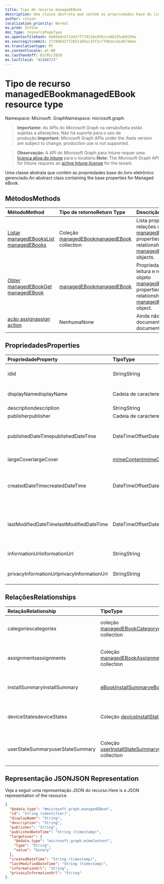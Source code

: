 ```yaml
---
title: Tipo de recurso managedEBook
description: Uma classe abstrata que contém as propriedades base do livro eletrônico gerenciado.
author: rolyon
localization_priority: Normal
ms.prod: Intune
doc_type: resourcePageType
ms.openlocfilehash: 040da9c471d42ff77423dc035cce8b255ab9299a
ms.sourcegitcommit: 272996d2772b51105ec25f1cf7482ecda3b74ebe
ms.translationtype: MT
ms.contentlocale: pt-BR
ms.lasthandoff: 03/05/2020
ms.locfileid: "42488723"
---
```

# <a name="managedebook-resource-type"></a><span data-ttu-id="c9293-103">Tipo de recurso managedEBook</span><span class="sxs-lookup"><span data-stu-id="c9293-103">managedEBook resource type</span></span>

<span data-ttu-id="c9293-104">Namespace: Microsoft. Graph</span><span class="sxs-lookup"><span data-stu-id="c9293-104">Namespace: microsoft.graph</span></span>

> <span data-ttu-id="c9293-105">**Importante:** As APIs do Microsoft Graph na versão/beta estão sujeitas a alterações; Não há suporte para o uso de produção.</span><span class="sxs-lookup"><span data-stu-id="c9293-105">**Important:** Microsoft Graph APIs under the /beta version are subject to change; production use is not supported.</span></span>

> <span data-ttu-id="c9293-106">**Observação:** A API do Microsoft Graph para Intune requer uma [licença ativa do Intune](https://go.microsoft.com/fwlink/?linkid=839381) para o locatário.</span><span class="sxs-lookup"><span data-stu-id="c9293-106">**Note:** The Microsoft Graph API for Intune requires an [active Intune license](https://go.microsoft.com/fwlink/?linkid=839381) for the tenant.</span></span>

<span data-ttu-id="c9293-107">Uma classe abstrata que contém as propriedades base do livro eletrônico gerenciado.</span><span class="sxs-lookup"><span data-stu-id="c9293-107">An abstract class containing the base properties for Managed eBook.</span></span>

## <a name="methods"></a><span data-ttu-id="c9293-108">Métodos</span><span class="sxs-lookup"><span data-stu-id="c9293-108">Methods</span></span>
|<span data-ttu-id="c9293-109">Método</span><span class="sxs-lookup"><span data-stu-id="c9293-109">Method</span></span>|<span data-ttu-id="c9293-110">Tipo de retorno</span><span class="sxs-lookup"><span data-stu-id="c9293-110">Return Type</span></span>|<span data-ttu-id="c9293-111">Descrição</span><span class="sxs-lookup"><span data-stu-id="c9293-111">Description</span></span>|
|:---|:---|:---|
|[<span data-ttu-id="c9293-112">Listar managedEBooks</span><span class="sxs-lookup"><span data-stu-id="c9293-112">List managedEBooks</span></span>](../api/intune-books-managedebook-list.md)|<span data-ttu-id="c9293-113">Coleção [managedEBook](../resources/intune-books-managedebook.md)</span><span class="sxs-lookup"><span data-stu-id="c9293-113">[managedEBook](../resources/intune-books-managedebook.md) collection</span></span>|<span data-ttu-id="c9293-114">Lista propriedades e relações dos objetos [managedEBook](../resources/intune-books-managedebook.md).</span><span class="sxs-lookup"><span data-stu-id="c9293-114">List properties and relationships of the [managedEBook](../resources/intune-books-managedebook.md) objects.</span></span>|
|[<span data-ttu-id="c9293-115">Obter managedEBook</span><span class="sxs-lookup"><span data-stu-id="c9293-115">Get managedEBook</span></span>](../api/intune-books-managedebook-get.md)|[<span data-ttu-id="c9293-116">managedEBook</span><span class="sxs-lookup"><span data-stu-id="c9293-116">managedEBook</span></span>](../resources/intune-books-managedebook.md)|<span data-ttu-id="c9293-117">Propriedades de leitura e relações do objeto [managedEBook](../resources/intune-books-managedebook.md).</span><span class="sxs-lookup"><span data-stu-id="c9293-117">Read properties and relationships of the [managedEBook](../resources/intune-books-managedebook.md) object.</span></span>|
|[<span data-ttu-id="c9293-118">ação assign</span><span class="sxs-lookup"><span data-stu-id="c9293-118">assign action</span></span>](../api/intune-books-managedebook-assign.md)|<span data-ttu-id="c9293-119">Nenhuma</span><span class="sxs-lookup"><span data-stu-id="c9293-119">None</span></span>|<span data-ttu-id="c9293-120">Ainda não documentado</span><span class="sxs-lookup"><span data-stu-id="c9293-120">Not yet documented</span></span>|

## <a name="properties"></a><span data-ttu-id="c9293-121">Propriedades</span><span class="sxs-lookup"><span data-stu-id="c9293-121">Properties</span></span>
|<span data-ttu-id="c9293-122">Propriedade</span><span class="sxs-lookup"><span data-stu-id="c9293-122">Property</span></span>|<span data-ttu-id="c9293-123">Tipo</span><span class="sxs-lookup"><span data-stu-id="c9293-123">Type</span></span>|<span data-ttu-id="c9293-124">Descrição</span><span class="sxs-lookup"><span data-stu-id="c9293-124">Description</span></span>|
|:---|:---|:---|
|<span data-ttu-id="c9293-125">id</span><span class="sxs-lookup"><span data-stu-id="c9293-125">id</span></span>|<span data-ttu-id="c9293-126">String</span><span class="sxs-lookup"><span data-stu-id="c9293-126">String</span></span>|<span data-ttu-id="c9293-127">Chave da entidade.</span><span class="sxs-lookup"><span data-stu-id="c9293-127">Key of the entity.</span></span>|
|<span data-ttu-id="c9293-128">displayName</span><span class="sxs-lookup"><span data-stu-id="c9293-128">displayName</span></span>|<span data-ttu-id="c9293-129">Cadeia de caracteres</span><span class="sxs-lookup"><span data-stu-id="c9293-129">String</span></span>|<span data-ttu-id="c9293-130">Nome do livro eletrônico.</span><span class="sxs-lookup"><span data-stu-id="c9293-130">Name of the eBook.</span></span>|
|<span data-ttu-id="c9293-131">description</span><span class="sxs-lookup"><span data-stu-id="c9293-131">description</span></span>|<span data-ttu-id="c9293-132">String</span><span class="sxs-lookup"><span data-stu-id="c9293-132">String</span></span>|<span data-ttu-id="c9293-133">Descrição.</span><span class="sxs-lookup"><span data-stu-id="c9293-133">Description.</span></span>|
|<span data-ttu-id="c9293-134">publisher</span><span class="sxs-lookup"><span data-stu-id="c9293-134">publisher</span></span>|<span data-ttu-id="c9293-135">Cadeia de caracteres</span><span class="sxs-lookup"><span data-stu-id="c9293-135">String</span></span>|<span data-ttu-id="c9293-136">Publicador.</span><span class="sxs-lookup"><span data-stu-id="c9293-136">Publisher.</span></span>|
|<span data-ttu-id="c9293-137">publishedDateTime</span><span class="sxs-lookup"><span data-stu-id="c9293-137">publishedDateTime</span></span>|<span data-ttu-id="c9293-138">DateTimeOffset</span><span class="sxs-lookup"><span data-stu-id="c9293-138">DateTimeOffset</span></span>|<span data-ttu-id="c9293-139">A data e hora em que o livro eletrônico foi publicado.</span><span class="sxs-lookup"><span data-stu-id="c9293-139">The date and time when the eBook was published.</span></span>|
|<span data-ttu-id="c9293-140">largeCover</span><span class="sxs-lookup"><span data-stu-id="c9293-140">largeCover</span></span>|[<span data-ttu-id="c9293-141">mimeContent</span><span class="sxs-lookup"><span data-stu-id="c9293-141">mimeContent</span></span>](../resources/intune-shared-mimecontent.md)|<span data-ttu-id="c9293-142">Capa do livro.</span><span class="sxs-lookup"><span data-stu-id="c9293-142">Book cover.</span></span>|
|<span data-ttu-id="c9293-143">createdDateTime</span><span class="sxs-lookup"><span data-stu-id="c9293-143">createdDateTime</span></span>|<span data-ttu-id="c9293-144">DateTimeOffset</span><span class="sxs-lookup"><span data-stu-id="c9293-144">DateTimeOffset</span></span>|<span data-ttu-id="c9293-145">A data e hora em que o livro eletrônico foi modificado pela última vez.</span><span class="sxs-lookup"><span data-stu-id="c9293-145">The date and time when the eBook file was created.</span></span>|
|<span data-ttu-id="c9293-146">lastModifiedDateTime</span><span class="sxs-lookup"><span data-stu-id="c9293-146">lastModifiedDateTime</span></span>|<span data-ttu-id="c9293-147">DateTimeOffset</span><span class="sxs-lookup"><span data-stu-id="c9293-147">DateTimeOffset</span></span>|<span data-ttu-id="c9293-148">A data e hora da última modificação do livro eletrônico.</span><span class="sxs-lookup"><span data-stu-id="c9293-148">The date and time when the eBook was last modified.</span></span>|
|<span data-ttu-id="c9293-149">informationUrl</span><span class="sxs-lookup"><span data-stu-id="c9293-149">informationUrl</span></span>|<span data-ttu-id="c9293-150">String</span><span class="sxs-lookup"><span data-stu-id="c9293-150">String</span></span>|<span data-ttu-id="c9293-151">A URL de informações adicionais.</span><span class="sxs-lookup"><span data-stu-id="c9293-151">The more information Url.</span></span>|
|<span data-ttu-id="c9293-152">privacyInformationUrl</span><span class="sxs-lookup"><span data-stu-id="c9293-152">privacyInformationUrl</span></span>|<span data-ttu-id="c9293-153">String</span><span class="sxs-lookup"><span data-stu-id="c9293-153">String</span></span>|<span data-ttu-id="c9293-154">A URL da declaração de privacidade.</span><span class="sxs-lookup"><span data-stu-id="c9293-154">The privacy statement Url.</span></span>|

## <a name="relationships"></a><span data-ttu-id="c9293-155">Relações</span><span class="sxs-lookup"><span data-stu-id="c9293-155">Relationships</span></span>
|<span data-ttu-id="c9293-156">Relação</span><span class="sxs-lookup"><span data-stu-id="c9293-156">Relationship</span></span>|<span data-ttu-id="c9293-157">Tipo</span><span class="sxs-lookup"><span data-stu-id="c9293-157">Type</span></span>|<span data-ttu-id="c9293-158">Descrição</span><span class="sxs-lookup"><span data-stu-id="c9293-158">Description</span></span>|
|:---|:---|:---|
|<span data-ttu-id="c9293-159">categories</span><span class="sxs-lookup"><span data-stu-id="c9293-159">categories</span></span>|<span data-ttu-id="c9293-160">coleção [managedEBookCategory](../resources/intune-books-managedebookcategory.md)</span><span class="sxs-lookup"><span data-stu-id="c9293-160">[managedEBookCategory](../resources/intune-books-managedebookcategory.md) collection</span></span>|<span data-ttu-id="c9293-161">A lista de categorias para este eBook.</span><span class="sxs-lookup"><span data-stu-id="c9293-161">The list of categories for this eBook.</span></span>|
|<span data-ttu-id="c9293-162">assignments</span><span class="sxs-lookup"><span data-stu-id="c9293-162">assignments</span></span>|<span data-ttu-id="c9293-163">Coleção [managedEBookAssignment](../resources/intune-books-managedebookassignment.md)</span><span class="sxs-lookup"><span data-stu-id="c9293-163">[managedEBookAssignment](../resources/intune-books-managedebookassignment.md) collection</span></span>|<span data-ttu-id="c9293-164">A lista de atribuições para este livro eletrônico.</span><span class="sxs-lookup"><span data-stu-id="c9293-164">The list of assignments for this eBook.</span></span>|
|<span data-ttu-id="c9293-165">installSummary</span><span class="sxs-lookup"><span data-stu-id="c9293-165">installSummary</span></span>|[<span data-ttu-id="c9293-166">eBookInstallSummary</span><span class="sxs-lookup"><span data-stu-id="c9293-166">eBookInstallSummary</span></span>](../resources/intune-books-ebookinstallsummary.md)|<span data-ttu-id="c9293-167">Resumo de instalação do aplicativo móvel.</span><span class="sxs-lookup"><span data-stu-id="c9293-167">Mobile App Install Summary.</span></span>|
|<span data-ttu-id="c9293-168">deviceStates</span><span class="sxs-lookup"><span data-stu-id="c9293-168">deviceStates</span></span>|<span data-ttu-id="c9293-169">Coleção [deviceInstallState](../resources/intune-books-deviceinstallstate.md)</span><span class="sxs-lookup"><span data-stu-id="c9293-169">[deviceInstallState](../resources/intune-books-deviceinstallstate.md) collection</span></span>|<span data-ttu-id="c9293-170">A lista de estados de instalação para este livro eletrônico.</span><span class="sxs-lookup"><span data-stu-id="c9293-170">The list of installation states for this eBook.</span></span>|
|<span data-ttu-id="c9293-171">userStateSummary</span><span class="sxs-lookup"><span data-stu-id="c9293-171">userStateSummary</span></span>|<span data-ttu-id="c9293-172">Coleção [userInstallStateSummary](../resources/intune-books-userinstallstatesummary.md)</span><span class="sxs-lookup"><span data-stu-id="c9293-172">[userInstallStateSummary](../resources/intune-books-userinstallstatesummary.md) collection</span></span>|<span data-ttu-id="c9293-173">A lista de estados de instalação para este livro eletrônico.</span><span class="sxs-lookup"><span data-stu-id="c9293-173">The list of installation states for this eBook.</span></span>|

## <a name="json-representation"></a><span data-ttu-id="c9293-174">Representação JSON</span><span class="sxs-lookup"><span data-stu-id="c9293-174">JSON Representation</span></span>
<span data-ttu-id="c9293-175">Veja a seguir uma representação JSON do recurso.</span><span class="sxs-lookup"><span data-stu-id="c9293-175">Here is a JSON representation of the resource.</span></span>
<!-- {
  "blockType": "resource",
  "keyProperty": "id",
  "@odata.type": "microsoft.graph.managedEBook"
}
-->
``` json
{
  "@odata.type": "#microsoft.graph.managedEBook",
  "id": "String (identifier)",
  "displayName": "String",
  "description": "String",
  "publisher": "String",
  "publishedDateTime": "String (timestamp)",
  "largeCover": {
    "@odata.type": "microsoft.graph.mimeContent",
    "type": "String",
    "value": "binary"
  },
  "createdDateTime": "String (timestamp)",
  "lastModifiedDateTime": "String (timestamp)",
  "informationUrl": "String",
  "privacyInformationUrl": "String"
}
```



